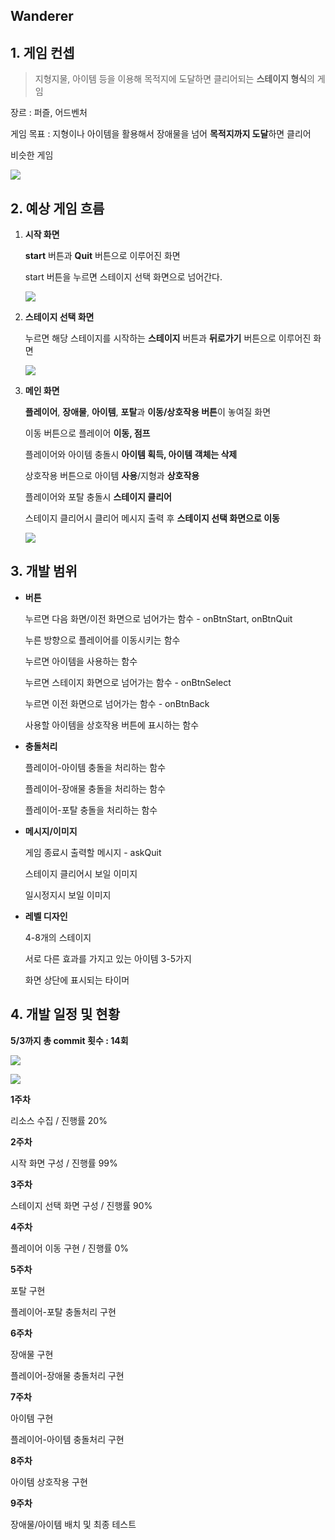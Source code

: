 ## Wanderer

## 1. 게임 컨셉

> 지형지물, 아이템 등을 이용해 목적지에 도달하면 클리어되는 **스테이지 형식**의 게임



장르 : 퍼즐, 어드벤처

게임 목표 : 지형이나 아이템을 활용해서 장애물을 넘어 **목적지까지 도달**하면 클리어



비슷한 게임

![](https://github.com/Goraney/AndroidProject01/blob/main/img_readme/ex.jpg)



## 2. 예상 게임 흐름

1. **시작 화면**

   **start** 버튼과 **Quit** 버튼으로 이루어진 화면

   start 버튼을 누르면 스테이지 선택 화면으로 넘어간다.

   ![](https://github.com/Goraney/AndroidProject01/blob/main/img_readme/start_screen.jpg)

   

2. **스테이지 선택 화면**

   누르면 해당 스테이지를 시작하는 **스테이지** 버튼과 **뒤로가기** 버튼으로 이루어진 화면

   ![](https://github.com/Goraney/AndroidProject01/blob/main/img_readme/select_screen.jpg)

   

3. **메인 화면**

   **플레이어**, **장애물**, **아이템**, **포탈**과 **이동/상호작용 버튼**이 놓여질 화면


   이동 버튼으로 플레이어 **이동, 점프**

   플레이어와 아이템 충돌시 **아이템 획득, 아이템 객체는 삭제**

   상호작용 버튼으로 아이템 **사용**/지형과 **상호작용**

   플레이어와 포탈 충돌시 **스테이지 클리어**
   
   스테이지 클리어시 클리어 메시지 출력 후 **스테이지 선택 화면으로 이동**

   ![](https://github.com/Goraney/AndroidProject01/blob/main/img_readme/main.png)



## 3. 개발 범위

- **버튼**

  누르면 다음 화면/이전 화면으로 넘어가는 함수	   - onBtnStart, onBtnQuit

  누른 방향으로 플레이어를 이동시키는 함수

  누르면 아이템을 사용하는 함수

  누르면 스테이지 화면으로 넘어가는 함수 				- onBtnSelect

  누르면 이전 화면으로 넘어가는 함수					 	  - onBtnBack

  사용할 아이템을 상호작용 버튼에 표시하는 함수

- **충돌처리**

  플레이어-아이템 충돌을 처리하는 함수

  플레이어-장애물 충돌을 처리하는 함수

  플레이어-포탈 충돌을 처리하는 함수

- **메시지/이미지**

  게임 종료시 출력할 메시지										  - askQuit

  스테이지 클리어시 보일 이미지

  일시정지시 보일 이미지

- **레벨 디자인**

  4-8개의 스테이지

  서로 다른 효과를 가지고 있는 아이템 3-5가지

  화면 상단에 표시되는 타이머



## 4. 개발 일정 및 현황

**5/3까지 총 commit 횟수 : 14회**

![](https://github.com/Goraney/AndroidProject01/blob/main/img_readme/git_commit_log1.jpg)

![](https://github.com/Goraney/AndroidProject01/blob/main/img_readme/git_commit_list1.jpg)



**1주차**

리소스 수집							/ 진행률 20%

**2주차**

시작 화면 구성						/ 진행률 99%


**3주차**

스테이지 선택 화면 구성		/ 진행률 90%

**4주차**

플레이어 이동 구현			 	/ 진행률 0%

**5주차**

포탈 구현

플레이어-포탈 충돌처리 구현


**6주차**

장애물 구현

플레이어-장애물 충돌처리 구현

**7주차**

아이템 구현

플레이어-아이템 충돌처리 구현


**8주차**

아이템 상호작용 구현

**9주차**

장애물/아이템 배치 및 최종 테스트



